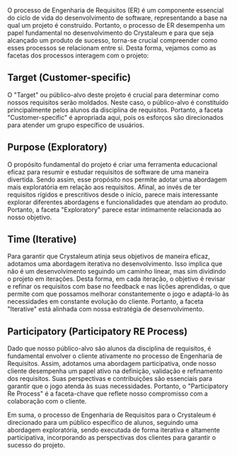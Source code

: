 O processo de Engenharia de Requisitos (ER) é um componente essencial do ciclo de vida do desenvolvimento de software, representando a base na qual um projeto é construído. Portanto, o processo de ER desempenha um papel fundamental no desenvolvimento do Crystaleum e para que seja alcançado um produto de sucesso, torna-se crucial compreender como esses processos se relacionam entre si. Desta forma, vejamos como as facetas dos processos interagem com o projeto:

## Target (Customer-specific)

O "Target" ou público-alvo deste projeto é crucial para determinar como nossos requisitos serão moldados. Neste caso, o público-alvo é constituído principalmente pelos alunos da disciplina de requisitos. Portanto, a faceta "Customer-specific" é apropriada aqui, pois os esforços são direcionados para atender um grupo específico de usuários.

## Purpose (Exploratory)

O propósito fundamental do projeto é criar uma ferramenta educacional eficaz para resumir e estudar requisitos de software de uma maneira divertida. Sendo assim, esse propósito nos permite adotar uma abordagem mais exploratória em relação aos requisitos. Afinal, ao invés de ter requisitos rígidos e prescritivos desde o início, parece mais interessante explorar diferentes abordagens e funcionalidades que atendam ao produto. Portanto, a faceta "Exploratory" parece estar intimamente relacionada ao nosso objetivo.

## Time (Iterative)

Para garantir que Crystaleum atinja seus objetivos de maneira eficaz, adotamos uma abordagem iterativa no desenvolvimento. Isso implica que não é um desenvolvimento seguindo um caminho linear, mas sim dividindo o projeto em iterações. Desta forma, em cada iteração, o objetivo é revisar e refinar os requisitos com base no feedback e nas lições aprendidas, o que permite com que possamos melhorar constantemente o jogo e adaptá-lo às necessidades em constante evolução do cliente. Portanto, a faceta "Iterative" está alinhada com nossa estratégia de desenvolvimento.

## Participatory (Participatory RE Process)

Dado que nosso público-alvo são alunos da disciplina de requisitos, é fundamental envolver o cliente ativamente no processo de Engenharia de Requisitos. Assim, adotamos uma abordagem participativa, onde nosso cliente desempenha um papel ativo na definição, validação e refinamento dos requisitos. Suas perspectivas e contribuições são essenciais para garantir que o jogo atenda às suas necessidades. Portanto, o "Participatory Re Process" é a faceta-chave que reflete nosso compromisso com a colaboração com o cliente.

Em suma, o processo de Engenharia de Requisitos para o Crystaleum é direcionado para um público específico de alunos, seguindo uma abordagem exploratória, sendo executada de forma iterativa e altamente participativa, incorporando as perspectivas dos clientes para garantir o sucesso do projeto.
